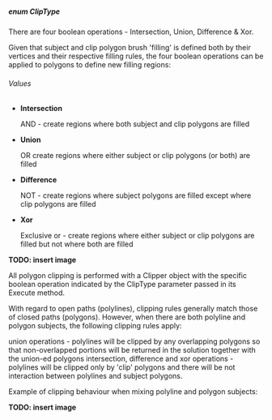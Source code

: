 ##### enum ClipType

There are four boolean operations - Intersection, Union, Difference & Xor.

Given that subject and clip polygon brush 'filling' is defined both by their vertices and their respective filling rules, the four boolean operations can be applied to polygons to define new filling regions: 

###### Values
* **Intersection**
    
    AND - create regions where both subject and clip polygons are filled 

* **Union**

    OR create regions where either subject or clip polygons (or both) are filled 

* **Difference**

    NOT - create regions where subject polygons are filled except where clip polygons are filled 

* **Xor**

    Exclusive or - create regions where either subject or clip polygons are filled but not where both are filled 

**TODO: insert image**

All polygon clipping is performed with a Clipper object with the specific boolean operation indicated by the ClipType parameter passed in its Execute method. 

With regard to open paths (polylines), clipping rules generally match those of closed paths (polygons).
However, when there are both polyline and polygon subjects, the following clipping rules apply: 

union operations - polylines will be clipped by any overlapping polygons so that non-overlapped portions will be returned in the solution together with the union-ed polygons 
intersection, difference and xor operations - polylines will be clipped only by 'clip' polygons and there will be not interaction between polylines and subject polygons. 

Example of clipping behaviour when mixing polyline and polygon subjects:

**TODO: insert image**

